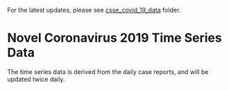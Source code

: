 For the latest updates, please see [csse_covid_19_data](https://github.com/CSSEGISandData/COVID-19/tree/master/csse_covid_19_data) folder.

# Novel Coronavirus 2019 Time Series Data
The time series data is derived from the daily case reports, and will be updated twice daily.
